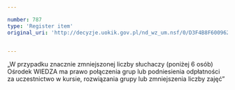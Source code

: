 ```yaml
---

number: 787
type: 'Register item'
original_uri: 'http://decyzje.uokik.gov.pl/nd_wz_um.nsf/0/D3F4B8F6009628D5C12572DD003296BF?OpenDocument'


---
```


„W przypadku znacznie zmniejszonej liczby słuchaczy (poniżej 6 osób) Ośrodek WIEDZA ma prawo połączenia grup lub podniesienia odpłatności za uczestnictwo w kursie, rozwiązania grupy lub zmniejszenia liczby zajęć”
